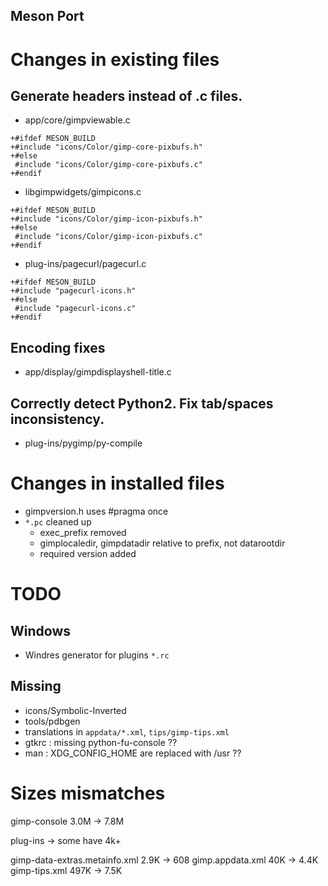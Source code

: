 Meson Port
-----------

# Changes in existing files

## Generate headers instead of .c files.
* app/core/gimpviewable.c
```
+#ifdef MESON_BUILD
+#include "icons/Color/gimp-core-pixbufs.h"
+#else
 #include "icons/Color/gimp-core-pixbufs.c"
+#endif
```

* libgimpwidgets/gimpicons.c
```
+#ifdef MESON_BUILD
+#include "icons/Color/gimp-icon-pixbufs.h"
+#else
 #include "icons/Color/gimp-icon-pixbufs.c"
+#endif
```

* plug-ins/pagecurl/pagecurl.c
```
+#ifdef MESON_BUILD
+#include "pagecurl-icons.h"
+#else
 #include "pagecurl-icons.c"
+#endif
```

## Encoding fixes
* app/display/gimpdisplayshell-title.c

## Correctly detect Python2. Fix tab/spaces inconsistency.
* plug-ins/pygimp/py-compile


# Changes in installed files
* gimpversion.h uses #pragma once
* `*.pc` cleaned up
  - exec_prefix removed
  - gimplocaledir, gimpdatadir relative to prefix, not datarootdir
  - required version added


# TODO

## Windows
* Windres generator for plugins `*.rc`


## Missing
* icons/Symbolic-Inverted
* tools/pdbgen
* translations in `appdata/*.xml`, `tips/gimp-tips.xml`
* gtkrc : missing python-fu-console ??
* man : XDG_CONFIG_HOME are replaced with /usr ??

# Sizes mismatches
gimp-console 3.0M -> 7.8M

plug-ins -> some have 4k+

gimp-data-extras.metainfo.xml 2.9K -> 608
gimp.appdata.xml 40K -> 4.4K
gimp-tips.xml 497K -> 7.5K
